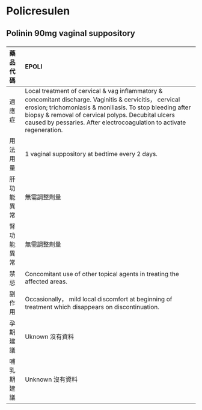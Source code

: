 # Policresulen

## Polinin 90mg vaginal suppository

##### 

| 藥品代碼   | EPOLI                                                                                                                                                                                                                                                                                                |
|:-----------|:-----------------------------------------------------------------------------------------------------------------------------------------------------------------------------------------------------------------------------------------------------------------------------------------------------|
| 適應症     | Local treatment of cervical & vag inflammatory & concomitant discharge. Vaginitis & cervicitis， cervical erosion; trichomoniasis & moniliasis. To stop bleeding after biopsy & removal of cervical polyps. Decubital ulcers caused by pessaries. After electrocoagulation to activate regeneration. |
| 用法用量   | 1 vaginal suppository at bedtime every 2 days.                                                                                                                                                                                                                                                       |
| 肝功能異常 | 無需調整劑量                                                                                                                                                                                                                                                                                         |
| 腎功能異常 | 無需調整劑量                                                                                                                                                                                                                                                                                         |
| 禁忌       | Concomitant use of other topical agents in treating the affected areas.                                                                                                                                                                                                                              |
| 副作用     | Occasionally， mild local discomfort at beginning of treatment which disappears on discontinuation.                                                                                                                                                                                                  |
| 孕期建議   | Uknown 沒有資料                                                                                                                                                                                                                                                                                      |
| 哺乳期建議 | Unknown 沒有資料                                                                                                                                                                                                                                                                                     |

